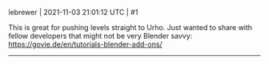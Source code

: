 lebrewer | 2021-11-03 21:01:12 UTC | #1

This is great for pushing levels straight to Urho. Just wanted to share with fellow developers that might not be very Blender savvy: https://govie.de/en/tutorials-blender-add-ons/

-------------------------

